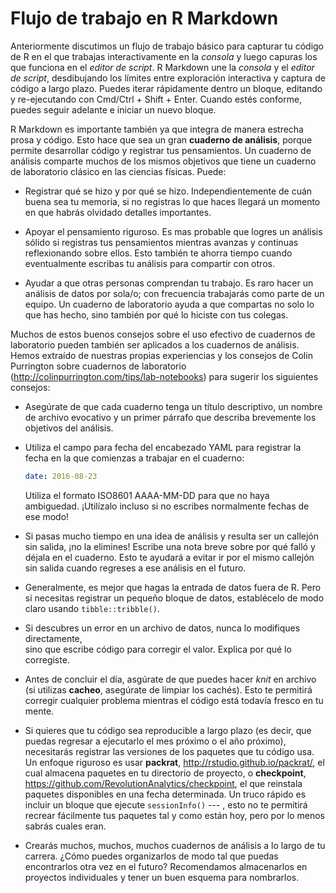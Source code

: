 # Flujo de trabajo en R Markdown


Anteriormente discutimos un flujo de trabajo básico para capturar tu código de R en el que trabajas interactivamente en la  _consola_ y luego capuras los que funciona en el _editor de script_. R Markdown une la _consola_ y el _editor de script_, desdibujando los límites entre exploración interactiva y captura de código a largo plazo. Puedes iterar rápidamente dentro un bloque, editando y re-ejecutando con Cmd/Ctrl + Shift + Enter. Cuando estés conforme, puedes seguir adelante e iniciar un nuevo bloque.


R Markdown es importante también ya que integra de manera estrecha prosa y código. Esto hace que sea un gran __cuaderno de análisis__, porque permite desarrollar código y registrar tus pensamientos. Un cuaderno de análisis comparte muchos de los mismos objetivos que tiene un cuaderno de laboratorio clásico en las ciencias físicas. Puede:

*   Registrar qué se hizo y por qué se hizo. Independientemente de cuán buena sea tu        memoria, si no registras lo que haces llegará un momento en que habrás olvidado        detalles importantes.

*   Apoyar el pensamiento riguroso. Es mas probable que logres un análisis sólido si       registras tus pensamientos mientras avanzas y continuas reflexionando sobre           ellos. Esto también te ahorra tiempo cuando eventualmente escribas tu análisis para compartir con otros.

*   Ayudar a que otras personas comprendan tu trabajo. Es raro hacer un análisis de datos por sola/o; con frecuencia trabajarás como parte de un equipo. Un cuaderno de        laboratorio ayuda a que compartas no solo lo que has hecho, sino también por qué lo hiciste con tus colegas.    


Muchos de estos buenos consejos sobre el uso efectivo de cuadernos de laboratorio pueden también ser aplicados a los cuadernos de análisis. Hemos extraído de nuestras propias experiencias y los consejos de Colin Purrington sobre cuadernos de laboratorio (<http://colinpurrington.com/tips/lab-notebooks>) para sugerir los siguientes consejos:

*   Asegúrate de que cada cuaderno tenga un título descriptivo, un nombre de archivo     evocativo y un primer párrafo que describa brevemente los objetivos del análisis.

*   Utiliza el campo para fecha del encabezado YAML para registrar la fecha en la que      comienzas a trabajar en el cuaderno:     

    ```yaml
    date: 2016-08-23
    ```
    Utiliza el formato ISO8601 AAAA-MM-DD para que no haya ambiguedad. ¡Utilízalo          incluso si no escribes normalmente fechas de ese modo!
    
*   Si pasas mucho tiempo en una idea de análisis y resulta ser un callejón sin            salida, ¡no la elimines!  Escribe una nota breve sobre por qué falló y déjala en       el cuaderno. Esto te ayudará a evitar ir por el mismo callejón sin salida cuando     regreses a ese análisis  en el futuro.    

*   Generalmente, es mejor que hagas la entrada de datos fuera de R. Pero si necesitas     registrar un pequeño bloque de datos, establécelo de modo claro usando                 `tibble::tribble()`.    

*   Si descubres un error en un archivo de datos, nunca lo modifiques directamente,  
    sino que escribe código para corregir el valor. Explica por qué lo corregiste.    

*   Antes de concluir el día, asgúrate de que puedes hacer *knit* en archivo (si          utilizas **cacheo**, asegúrate de limpiar los cachés). Esto te permitirá corregir           cualquier problema mientras el código está todavía fresco en tu mente.       

*   Si quieres que tu código sea reproducible a largo plazo (es decir, que        puedas regresar a ejecutarlo el mes próximo o el año próximo), necesitarás            registrar las versiones de los paquetes que tu código usa. Un enfoque riguroso es     usar __packrat__, <http://rstudio.github.io/packrat/>, el cual almacena paquetes      en tu directorio de proyecto, o __checkpoint__,                                     <https://github.com/RevolutionAnalytics/checkpoint>, el que reinstala paquetes        disponibles en una fecha determinada.  Un truco rápido es incluir un bloque que ejecute `sessionInfo()` --- , esto no te permitirá recrear fácilmente tus paquetes tal y como están hoy, pero por lo menos sabrás cuales eran.    

*   Crearás muchos, muchos, muchos cuadernos de análisis a lo largo de tu carrera.      ¿Cómo puedes organizarlos de modo tal que puedas encontrarlos otra vez en el          futuro? Recomendamos almacenarlos en proyectos individuales y tener un buen            esquema para nombrarlos.     
